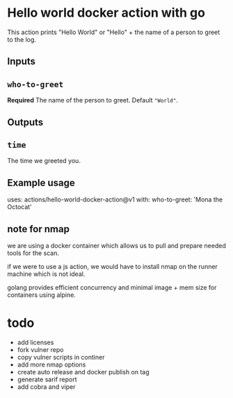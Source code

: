 # Hello world docker action with go

This action prints "Hello World" or "Hello" + the name of a person to greet to the log.

## Inputs

## `who-to-greet`

**Required** The name of the person to greet. Default `"World"`.

## Outputs

## `time`

The time we greeted you.

## Example usage

uses: actions/hello-world-docker-action@v1
with:
who-to-greet: 'Mona the Octocat'

## note for nmap

we are using a docker container which allows us to pull and prepare needed tools for the scan.

if we were to use a js action, we would have to install nmap on the runner machine which is not ideal.

golang provides efficient concurrency and minimal image + mem size for containers using alpine.

# todo

- add licenses
- fork vulner repo
- copy vulner scripts in continer
- add more nmap options
- create auto release and docker publish on tag
- generate sarif report
- add cobra and viper
